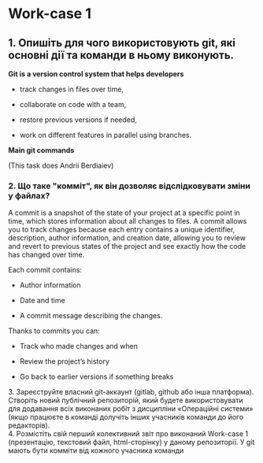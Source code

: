 <h1> Work-case 1 </h1>

<h2>1. Опишіть для чого використовують git, які основні дії та команди в ньому виконують.  </h2>

 <b> Git is a version control system that helps developers </b>

 - track changes in files over time,

 - collaborate on code with a team,

 - restore previous versions if needed,
   
 - work on different features in parallel using branches.

<b> Main git commands </b>

(This task does Andrii Berdiaiev)

<h3> 2. Що таке "комміт", як він дозволяє відслідковувати зміни у файлах? </h3>
   
<p> A commit is a snapshot of the state of your project at a specific point in time, which stores information about all changes to files. A commit allows you to track changes because each entry contains a unique identifier, description, author information, and creation date, allowing you to review and revert to previous states of the project and see exactly how the code has changed over time.

 Each commit contains: 

- Author information
  
 - Date and time
   
 - A commit message describing the changes.
   
 Thanks to commits you can:

- Track who made changes and when
  
- Review the project’s history
  
- Go back to earlier versions if something breaks </p>

3\. Зареєструйте власний git-аккаунт (gitlab, github або інша платформа).  
Створіть новий публічний репозиторій, який будете використовувати для додавання всіх виконаних робіт з дисципліни «Операційні системи» (якщо працюєте в команді долучіть інших учасників команди до його редакторів).  
4\. Розмістіть свій перший колективний звіт про виконаний Work-case 1 (презентацію, текстовий файл, html-сторінку) у даному репозиторії. У git мають бути комміти від кожного учасника команди  
